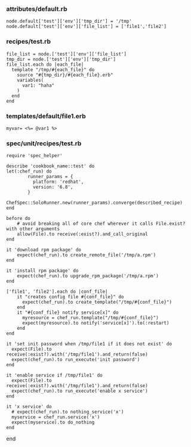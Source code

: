 ### attributes/default.rb
    node.default['test']['env']['tmp_dir'] = '/tmp'
    node.default['test']['env']['file_list'] = ['file1','file2']

### recipes/test.rb
    file_list = node.['test']['env']['file_list']
    tmp_dir = node.['test']['env']['tmp_dir']
    file_list.each do |each_file|
      template "/tmp/#{each_file}" do
        source "#{tmp_dir}/#{each_file}.erb"
        variables(
          var1: "haha"
        )
      end
    end

### templates/default/file1.erb
    myvar= <%= @var1 %>
    

### spec/unit/recipes/test.rb
    require 'spec_helper'
        
    describe 'cookbook_name::test' do
    let(:chef_run) do
            runner_params = {
              platform: 'redhat',
              version: '6.8',
            }
            ChefSpec::SoloRunner.new(runner_params).converge(described_recipe)
    end

    before do
        # avoid breaking all of core chef wherever it calls File.exist? with other arguments
        allow(File).to receive(:exist?).and_call_original
    end

    it 'download rpm package' do
        expect(chef_run).to create_remote_file('/tmp/a.rpm')
    end

    it 'install rpm package' do
        expect(chef_run).to upgrade_rpm_package('/tmp/a.rpm')
    end

    ['file1', 'file2'].each do |conf_file|
        it "creates config file #{conf_file}" do
          expect(chef_run).to create_template("/tmp/#{conf_file}")
        end
        it "#{conf_file} notify service[x]" do
          myresource = chef_run.template("/tmp/#{conf_file}")
          expect(myresource).to notify('service[x]').to(:restart)
        end
    end

    it 'set init password when /tmp/file1 if it does not exist' do
      expect(File).to receive(:exist?).with('/tmp/file1').and_return(false)
      expect(chef_run).to run_execute('init password')
    end

    it 'enable service if /tmp/file1' do
      expect(File).to receive(:exist?).with('/tmp/file1').and_return(false)
      expect(chef_run).to run_execute('enable x service')
    end

    it 'x service' do
      # expect(chef_run).to nothing_service('x')
      myservice = chef_run.service('x')
      expect(myservice).to do_nothing
    end
end
    
